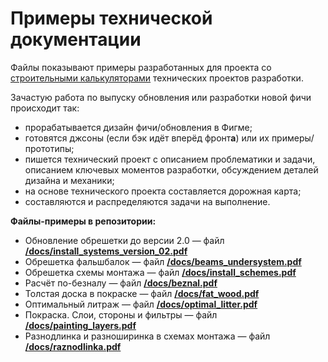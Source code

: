 # Примеры технической документации
Файлы показывают примеры разработанных для проекта со [строительными калькуляторами](https://lesobirzha.ru/calculator/) технических проектов разработки.

Зачастую работа по выпуску обновления или разработки новой фичи происходит так:
- прорабатывается дизайн фичи/обновления в Фигме;
- готовятся джсоны (если бэк идёт вперёд фронт**а**) или их примеры/прототипы;
- пишется технический проект с описанием проблематики и задачи, описанием ключевых моментов разработки, обсуждением деталей дизайна и механики;
- на основе технического проекта составляется дорожная карта;
- составляются и распределяются задачи на выполнение.

**Файлы-примеры в репозитории:**
- Обновление обрешетки до версии 2.0 — файл [**/docs/install_systems_version_02.pdf**](https://github.com/AlexeyGfi/tech-docs-portfolio/blob/main/docs/install_systems_version_02.pdf)
- Обрешетка фальшбалок — файл [**/docs/beams_undersystem.pdf**](https://github.com/AlexeyGfi/tech-docs-portfolio/blob/main/docs/beams_undersystem.pdf)
- Обрешетка схемы монтажа — файл [**/docs/install_schemes.pdf**](https://github.com/AlexeyGfi/tech-docs-portfolio/blob/main/docs/install_schemes.pdf)
- Расчёт по-безналу — файл [**/docs/beznal.pdf**](https://github.com/AlexeyGfi/tech-docs-portfolio/blob/main/docs/beznal.pdf)
- Толстая доска в покраске — файл [**/docs/fat_wood.pdf**](https://github.com/AlexeyGfi/tech-docs-portfolio/blob/main/docs/fat_wood.pdf)
- Оптимальный литраж — файл [**/docs/optimal_litter.pdf**](https://github.com/AlexeyGfi/tech-docs-portfolio/blob/main/docs/optimal_litter.pdf)
- Покраска. Слои, стороны и фильтры — файл [**/docs/painting_layers.pdf**](https://github.com/AlexeyGfi/tech-docs-portfolio/blob/main/docs/painting_layers.pdf)
- Разнодлинка и разноширинка в схемах монтажа — файл [**/docs/raznodlinka.pdf**](https://github.com/AlexeyGfi/tech-docs-portfolio/blob/main/docs/raznodlinka.pdf)
